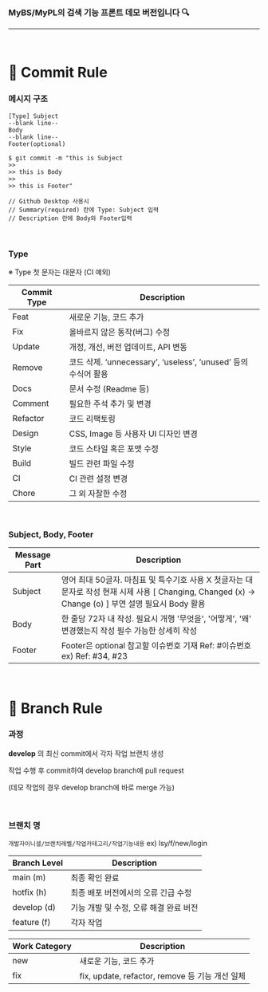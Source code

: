 ### MyBS/MyPL의 검색 기능 프론트 데모 버전입니다 :mag:

---

<br />

# 🙏 Commit Rule

### 메시지 구조

```
[Type] Subject
--blank line--
Body 
--blank line--
Footer(optional)
```

```
$ git commit -m "this is Subject
>> 
>> this is Body
>> 
>> this is Footer"

// Github Desktop 사용시 
// Summary(required) 란에 Type: Subject 입력
// Description 란에 Body와 Footer입력 
```

<br />

### Type

※ Type 첫 문자는 대문자 (CI 예외)

| Commit Type | Description                                                  |
| ----------- | ------------------------------------------------------------ |
| Feat        | 새로운 기능, 코드 추가                                       |
| Fix         | 올바르지 않은 동작(버그) 수정                                |
| Update      | 개정, 개선, 버전 업데이트, API 변동                          |
| Remove      | 코드 삭제. ‘unnecessary’, ‘useless’, ‘unused’ 등의 수식어 활용 |
| Docs        | 문서 수정 (Readme 등)                                        |
| Comment     | 필요한 주석 추가 및 변경                                     |
| Refactor    | 코드 리팩토링                                                |
| Design      | CSS, Image 등 사용자 UI 디자인 변경                          |
| Style       | 코드 스타일 혹은 포맷 수정                                   |
| Build       | 빌드 관련 파일 수정                                          |
| CI          | CI 관련 설정 변경                                            |
| Chore       | 그 외 자잘한 수정                                            |

<br />

### Subject, Body, Footer

| Message Part | Description                                                  |
| ------------ | ------------------------------------------------------------ |
| Subject      | 영어 최대 50글자. 마침표 및 특수기호 사용 X 첫글자는 대문자로 작성 현재 시제 사용 [ Changing, Changed (x) -> Change (o) ] 부연 설명 필요시 Body 활용 |
| Body         | 한 줄당 72자 내 작성. 필요시 개행 '무엇을', '어떻게', '왜' 변경했는지 작성 필수 가능한 상세히 작성 |
| Footer       | Footer은 optional 참고할 이슈번호 기재 Ref: #이슈번호 ex) Ref: #34, #23 |

<br />

# 📜 Branch Rule

### 과정

**develop** 의 최신 commit에서 각자 작업 브랜치 생성

작업 수행 후 commit하여 develop branch에 pull request

(데모 작업의 경우 develop branch에 바로 merge 가능)

<br />

### 브랜치 명

`개발자이니셜/브랜치레벨/작업카테고리/작업기능내용` ex) lsy/f/new/login

| Branch Level | Description                            |
| ------------ | -------------------------------------- |
| main (m)     | 최종 확인 완료                         |
| hotfix (h)   | 최종 배포 버전에서의 오류 긴급 수정    |
| develop (d)  | 기능 개발 및 수정, 오류 해결 완료 버전 |
| feature (f)  | 각자 작업                              |

| Work Category | Description                                     |
| ------------- | ----------------------------------------------- |
| new           | 새로운 기능, 코드 추가                          |
| fix           | fix, update, refactor, remove 등 기능 개선 일체 |
